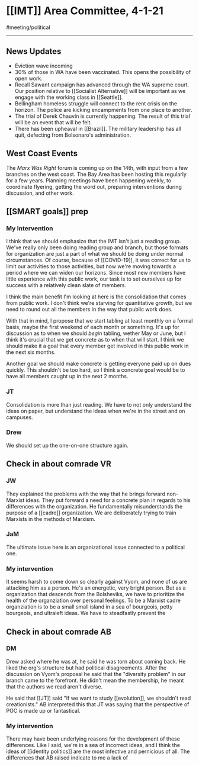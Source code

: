 # [[IMT]] Area Committee, 4-1-21 
#meeting/political 

---
## News Updates
- Eviction wave incoming
- 30% of those in WA have been vaccinated. This opens the possibility of open work.
- Recall Sawant campaign has advanced through the WA supreme court. Our position relative to [[Socialist Alternative]] will be important as we engage with the working class in [[Seattle]].
- Bellingham homeless struggle will connect to the rent crisis on the horizon. The police are kicking encampments from one place to another. 
- The trial of Derek Chauvin is currently happening. The result of this trial will be an event that will be felt.
- There has been upheaval in [[Brazil]]. The military leadership has all quit, defecting from Bolsonaro's administration.

## West Coast Events
The *Marx Was Right* forum is coming up on the 14th, with input from a few branches on the west coast. The Bay Area has been hosting this regularly for a few years. Planning meetings have been happening weekly, to coordinate flyering, getting the word out, preparing interventions during discussion, and other work. 

## [[SMART goals]] prep
### My Intervention
I think that we should emphasize that the IMT isn't just a reading group. We've really only been doing reading group and branch, but those formats for organization are just a part of what we should be doing under normal circumstances. Of course, because of [[COVID-19]], it was correct for us to limit our activities to those activities, but now we're moving towards a period where we can widen our horizons. Since most new members have little experience with this public work, our task is to set ourselves up for success with a relatively clean slate of members. 

I think the main benefit I'm looking at here is the consolidation that comes from public work. I don't think we're starving for quantitative growth, but we need to round out all the members in the way that public work does.

With that in mind, I propose that we start tabling at least monthly on a formal basis, maybe the first weekend of each month or something. It's up for discussion as to when we should *begin* tabling, wether May or June, but I think it's crucial that we get concrete as to when that will start. I think we should make it a goal that every member get involved in this public work in the next six months.

Another goal we should make concrete is getting everyone paid up on dues quickly. This shouldn't be too hard, so I think a concrete goal would be to have all members caught up in the next 2 months.

### JT
Consolidation is more than just reading. We have to not only understand the ideas on paper, but understand the ideas when we're in the street and on campuses.

### Drew
We should set up the one-on-one structure again. 

## Check in about comrade VR
### JW
They explained the problems with the way that he brings forward non-Marxist ideas. They put forward a need for a concrete plan in regards to his differences with the organization. He fundamentally misunderstands the purpose of a [[cadre]] organization. We are deliberately trying to train Marxists in the methods of Marxism. 

### JaM
The ultimate issue here is an organizational issue connected to a political one. 

### My intervention
It seems harsh to come down so clearly against Vyom, and none of us are attacking him as a person. He's an energetic, very bright person. But as a organization that descends from the Bolsheviks, we have to prioritize the health of the organziation over personal feelings. To be a Marxist cadre organziation is to be a small small island in a sea of bourgeois, petty bourgeois, and ultraleft ideas. We have to steadfastly prevent the

## Check in about comrade AB
### DM
Drew asked where he was at, he said he was torn about coming back. He liked the org's structure but had political disagreements. After the discussion on Vyom's proposal he said that the "diversity problem" in our branch came to the forefront. He didn't mean the membership, he meant that the authors we read aren't diverse. 

He said that [[JT]] said "If we want to study [[evolution]], we shouldn't read creationists." AB interpreted this that JT was saying that the perspective of POC is made up or fantastical. 

### My intervention
There may have been underlying reasons for the development of these differences. Like I said, we're in a sea of incorrect ideas, and I think the ideas of [[identity politics]] are the most infective and pernicious of all. The differences that AB raised indicate to me a lack of 